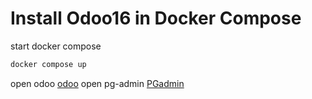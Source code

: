 # Install Odoo16 in Docker Compose
start docker compose
```sh
docker compose up
```
open odoo [odoo](http://localhost:10017/)
open pg-admin [PGadmin](http://localhost:5050/)

